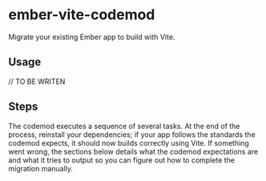 # ember-vite-codemod

Migrate your existing Ember app to build with Vite.

## Usage

// TO BE WRITEN

## Steps

The codemod executes a sequence of several tasks. At the end of the process, reinstall your dependencies; if your app follows the standards the codemod expects, it should now builds correctly using Vite. If something went wrong, the sections below details what the codemod expectations are and what it tries to output so you can figure out how to complete the migration manually.






